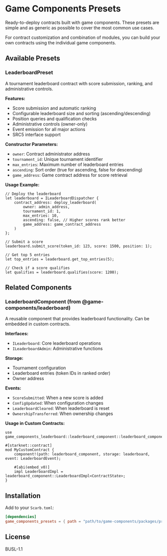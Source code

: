 # Game Components Presets

Ready-to-deploy contracts built with game components. These presets are simple and as generic as possible to cover the most common use cases.

For contract customization and combination of modules, you can build your own contracts using the individual game components.

## Available Presets

### LeaderboardPreset

A tournament leaderboard contract with score submission, ranking, and administrative controls.

**Features:**
- Score submission and automatic ranking
- Configurable leaderboard size and sorting (ascending/descending)
- Position queries and qualification checks
- Administrative controls (owner-only)
- Event emission for all major actions
- SRC5 interface support

**Constructor Parameters:**
- `owner`: Contract administrator address
- `tournament_id`: Unique tournament identifier
- `max_entries`: Maximum number of leaderboard entries
- `ascending`: Sort order (true for ascending, false for descending)
- `game_address`: Game contract address for score retrieval

**Usage Example:**

```cairo
// Deploy the leaderboard
let leaderboard = ILeaderboardDispatcher { 
    contract_address: deploy_leaderboard(
        owner: admin_address,
        tournament_id: 1,
        max_entries: 10,
        ascending: false, // Higher scores rank better
        game_address: game_contract_address
    )
};

// Submit a score
leaderboard.submit_score(token_id: 123, score: 1500, position: 1);

// Get top 5 entries
let top_entries = leaderboard.get_top_entries(5);

// Check if a score qualifies
let qualifies = leaderboard.qualifies(score: 1200);
```

## Related Components

### LeaderboardComponent (from @game-components/leaderboard)

A reusable component that provides leaderboard functionality. Can be embedded in custom contracts.

**Interfaces:**
- `ILeaderboard`: Core leaderboard operations  
- `ILeaderboardAdmin`: Administrative functions

**Storage:**
- Tournament configuration
- Leaderboard entries (token IDs in ranked order)
- Owner address

**Events:**
- `ScoreSubmitted`: When a new score is added
- `ConfigUpdated`: When configuration changes
- `LeaderboardCleared`: When leaderboard is reset
- `OwnershipTransferred`: When ownership changes

**Usage in Custom Contracts:**
```cairo
use game_components_leaderboard::leaderboard_component::leaderboard_component;

#[starknet::contract]
mod MyCustomContract {
    component!(path: leaderboard_component, storage: leaderboard, event: LeaderboardEvent);
    
    #[abi(embed_v0)]
    impl LeaderboardImpl = leaderboard_component::LeaderboardImpl<ContractState>;
}
```

## Installation

Add to your `Scarb.toml`:

```toml
[dependencies]
game_components_presets = { path = "path/to/game-components/packages/presets" }
```

## License

BUSL-1.1
